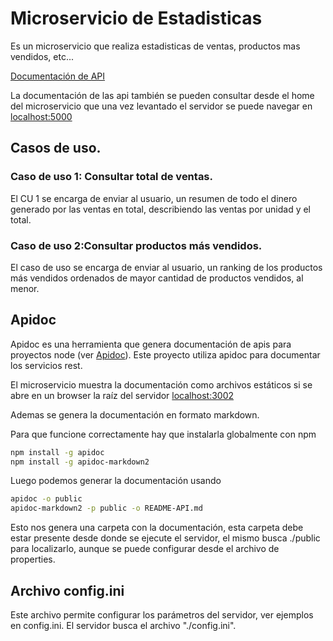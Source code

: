 # Microservicio de Estadisticas

Es un microservicio que realiza estadisticas de ventas, productos mas vendidos, etc...

[Documentación de API](./README-API.md)

La documentación de las api también se pueden consultar desde el home del microservicio
que una vez levantado el servidor se puede navegar en [localhost:5000](http://localhost:5000/)

## Casos de uso.

### Caso de uso 1: Consultar total de ventas.

El CU 1 se encarga de enviar al usuario, un resumen de todo el dinero generado por las ventas en total, describiendo las ventas por unidad y el total. 
### Caso de uso 2:Consultar productos más vendidos.

El caso de uso se encarga de enviar al usuario, un ranking de los productos más vendidos ordenados de mayor cantidad de productos vendidos,  al menor.


## Apidoc

Apidoc es una herramienta que genera documentación de apis para proyectos node (ver [Apidoc](http://apidocjs.com/)).
Este proyecto utiliza apidoc para documentar los servicios rest.

El microservicio muestra la documentación como archivos estáticos si se abre en un browser la raíz del servidor [localhost:3002](http://localhost:3002/)

Ademas se genera la documentación en formato markdown.

Para que funcione correctamente hay que instalarla globalmente con npm

```bash
npm install -g apidoc
npm install -g apidoc-markdown2
```

Luego podemos generar la documentación usando

```bash
apidoc -o public
apidoc-markdown2 -p public -o README-API.md
```

Esto nos genera una carpeta con la documentación, esta carpeta debe estar presente desde donde se ejecute el servidor, el mismo busca ./public para localizarlo, aunque se puede configurar desde el archivo de properties.

## Archivo config.ini

Este archivo permite configurar los parámetros del servidor, ver ejemplos en config.ini.
El servidor busca el archivo "./config.ini".